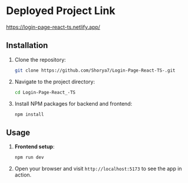 # Deployed Project Link
https://login-page-react-ts.netlify.app/


## Installation

1. Clone the repository:
    ```bash
    git clone https://github.com/Shorya7/Login-Page-React-TS-.git
    ```
2. Navigate to the project directory:
    ```bash
    cd Login-Page-React_-TS
    ```
3. Install NPM packages for backend and frontend:
    ```bash
    npm install
    ```

## Usage

1. **Frontend setup**:
    ```bash
    npm run dev
    ```
2. Open your browser and visit `http://localhost:5173` to see the app in action.


